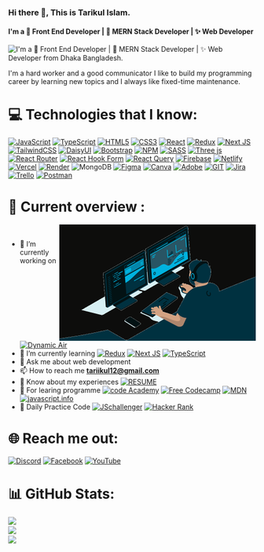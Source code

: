 ### Hi there 👋, This is Tarikul Islam.
#### I'm a 🌟 Front End Developer | 🚀 MERN Stack Developer | ✨ Web Developer
![I'm a 🌟 Front End Developer | 🚀 MERN Stack Developer | ✨ Web Developer from Dhaka Bangladesh.](https://i.ibb.co/q125Pt9/Md-Tarkikul-Islam-2.png)

I'm a hard worker and a good communicator I like to build my programming career by learning new topics and I always like fixed-time maintenance.


# 💻 Technologies that I know:

[![JavaScript](https://img.shields.io/badge/javascript-%23483384.svg?style=for-the-badge&logo=javascript&logoColor=%23F7DF1E)](https://www.javascript.com/) [![TypeScript](https://img.shields.io/badge/typescript-%23007ACC.svg?style=for-the-badge&logo=typescript&logoColor=white)](https://www.typescriptlang.org/) [![HTML5](https://img.shields.io/badge/html5-%23E34F26.svg?style=for-the-badge&logo=html5&logoColor=white)](https://html5.org/) [![CSS3](https://img.shields.io/badge/css3-%231572B6.svg?style=for-the-badge&logo=css3&logoColor=white)](https://www.css3.com/)  [![React](https://img.shields.io/badge/react-%2325432a.svg?style=for-the-badge&logo=react&logoColor=%2361DAFB)](https://react.dev/) [![Redux](https://img.shields.io/badge/redux-%23593d88.svg?style=for-the-badge&logo=redux&logoColor=white)](https://redux.js.org/) [![Next JS](https://img.shields.io/badge/Next-red?style=for-the-badge&logo=next.js&logoColor=white)](https://nextjs.org/) [![TailwindCSS](https://img.shields.io/badge/tailwindcss-%2338B2AC.svg?style=for-the-badge&logo=tailwind-css&logoColor=white)](https://tailwindcss.com/) [![DaisyUI](https://img.shields.io/badge/daisyui-5A0EF8?style=for-the-badge&logo=daisyui&logoColor=white)](https://daisyui.com/) [![Bootstrap](https://img.shields.io/badge/bootstrap-%238511FA.svg?style=for-the-badge&logo=bootstrap&logoColor=white)]([https://daisyui.com/](https://getbootstrap.com/)) [![NPM](https://img.shields.io/badge/NPM-%23CB3837.svg?style=for-the-badge&logo=npm&logoColor=white)](https://www.npmjs.com/) [![SASS](https://img.shields.io/badge/SASS-hotpink.svg?style=for-the-badge&logo=SASS&logoColor=white)](https://sass-lang.com/) [![Three js](https://img.shields.io/badge/threejs-yellow?style=for-the-badge&logo=three.js&logoColor=white)](https://threejs.org/) [![React Router](https://img.shields.io/badge/React_Router-CA4245?style=for-the-badge&logo=react-router&logoColor=white)](https://reactrouter.com/) [![React Hook Form](https://img.shields.io/badge/React%20Hook%20Form-%23EC5990.svg?style=for-the-badge&logo=reacthookform&logoColor=white)](https://react-hook-form.com/) [![React Query](https://img.shields.io/badge/-React%20Query-FF4154?style=for-the-badge&logo=react%20query&logoColor=white)](https://tanstack.com/query/v3/) [![Firebase](https://img.shields.io/badge/firebase-%23039BE5.svg?style=for-the-badge&logo=firebase)](https://firebase.google.com/) [![Netlify](https://img.shields.io/badge/netlify-%23005000.svg?style=for-the-badge&logo=netlify&logoColor=#00C7B7)](https://www.netlify.com/) [![Vercel](https://img.shields.io/badge/vercel-%23002585.svg?style=for-the-badge&logo=vercel&logoColor=white)](https://vercel.com/) [![Render](https://img.shields.io/badge/Render-%46E3B7.svg?style=for-the-badge&logo=render&logoColor=white)](https://dashboard.render.com/)  ![MongoDB](https://img.shields.io/badge/MongoDB-%234ea94b.svg?style=for-the-badge&logo=mongodb&logoColor=white) [![Figma](https://img.shields.io/badge/figma-%23F24E1E.svg?style=for-the-badge&logo=figma&logoColor=white)](https://www.figma.com/) [![Canva](https://img.shields.io/badge/Canva-%2300C4CC.svg?style=for-the-badge&logo=Canva&logoColor=white)](https://www.canva.com/) [![Adobe](https://img.shields.io/badge/adobe-%23FF0000.svg?style=for-the-badge&logo=adobe&logoColor=white)](https://www.adobe.com/) [![GIT](https://img.shields.io/badge/Git-fc6d26?style=for-the-badge&logo=git&logoColor=white)](https://git-scm.com/) [![Jira](https://img.shields.io/badge/jira-%230A0FFF.svg?style=for-the-badge&logo=jira&logoColor=white)](https://www.atlassian.com/) [![Trello](https://img.shields.io/badge/Trello-%23026AA7.svg?style=for-the-badge&logo=Trello&logoColor=white)](https://trello.com/) [![Postman](https://img.shields.io/badge/Postman-FF6C37?style=for-the-badge&logo=postman&logoColor=white)](https://www.postman.com/)

# 👀 Current overview :
<img align="right" alt="Coding" width="400" src="https://raw.githubusercontent.com/Potential17/Potential17/master/user%20(2).gif"> </br>
- 🔭 I’m currently working on [![Dynamic Air](https://img.shields.io/badge/Dynamic-Air-%2326274A.svg?logo=Dynamic-Air&logoColor=white)](https://vercel.com/tariik12/dynamic-air)
- 🌱 I’m currently learning [![Redux](https://img.shields.io/badge/Redux-%27869FA.svg?logo=redux&logoColor=white)](https://redux.js.org/) [![Next JS](https://img.shields.io/badge/NextJS-%232588EA.svg?logo=next.js&logoColor=white)](https://nextjs.org/)  [![TypeScript](https://img.shields.io/badge/TypeScript-%133489EA.svg?logo=TypeScript&logoColor=white)](https://www.typescriptlang.org/)
- 💬 Ask me about web development 
- 📫 How to reach me **tariikul12@gmail.com**
- 📄 Know about my experiences [![RESUME](https://img.shields.io/badge/portfolio-%231899DA.svg?logo=Resume&logoColor=white)](https://drive.google.com/file/d/1cs-mk-5q_-xo75_kqG5KGv5LIUgMNFQ6/view?usp=sharing)
- 📄 For learing programme [![code Academy](https://img.shields.io/badge/codeAcademy-%235999DA.svg?logo=JcodeAcademy&logoColor=white)](https://www.codecademy.com/resources/docs/javascript) [![Free Codecamp](https://img.shields.io/badge/freeCodecamp-%232399DA.svg?logo=freeCodecamp&logoColor=white)](https://www.freecodecamp.org/learn/javascript-algorithms-and-data-structures/) [![MDN](https://img.shields.io/badge/mdn-%232399DA.svg?logo=mdn&logoColor=white)](https://developer.mozilla.org/en-US/docs/Web/JavaScript) [![javascript.info](https://img.shields.io/badge/javascript.info-%232399DA.svg?logo=javascript.info&logoColor=white)](https://javascript.info/)
- 📄 Daily Practice Code [![JSchallenger](https://img.shields.io/badge/JSchallenger-%235999DA.svg?logo=JSchallenger&logoColor=white)](https://www.jschallenger.com/) [![Hacker Rank](https://img.shields.io/badge/hackerrank-%232399DA.svg?logo=hackerrank&logoColor=white)](https://www.hackerrank.com/profile/tariikul12)


# 🌐 Reach me out:
[![Discord](https://img.shields.io/badge/Discord-%237289DA.svg?logo=discord&logoColor=white)](https://discord.gg/1070761756013633567) [![Facebook](https://img.shields.io/badge/Facebook-%231877F2.svg?logo=Facebook&logoColor=white)](https://facebook.com/tariikul12) [![YouTube](https://img.shields.io/badge/YouTube-%23FF0000.svg?logo=YouTube&logoColor=white)](https://www.youtube.com/@tariik12) 

# 📊 GitHub Stats:
![](https://github-readme-stats.vercel.app/api?username=tariik12&theme=vue-dark&hide_border=false&include_all_commits=false&count_private=false)<br/>
![](https://github-readme-streak-stats.herokuapp.com/?user=tariik12&theme=vue-dark&hide_border=false)<br/>
![](https://github-readme-stats.vercel.app/api/top-langs/?username=tariik12&theme=vue-dark&hide_border=false&include_all_commits=false&count_private=false&layout=compact)







